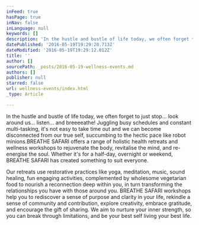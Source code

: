 ```yaml
---
inFeed: true
hasPage: true
inNav: false
inLanguage: null
keywords: []
description: 'In the hustle and bustle of life today, we often forget to just stop… look around us… listen… and breeeeathe! Juggling busy schedules and constant multi-tasking, it’s not easy to take time out and we can become disconnected from our true self, succumbing to the hectic pace like robot minions.BREATHE SAFARI offers a range of holistic health retreats and wellness workshops to rejuvenate the body, revitalise the mind, and re-energise the soul. Whether it’s for a half-day, overnight or weekend, BREATHE SAFARI has created something to suit everyone.'
datePublished: '2016-05-19T19:29:20.713Z'
dateModified: '2016-05-19T19:29:12.012Z'
title: ''
author: []
sourcePath: _posts/2016-05-19-wellness-events.md
authors: []
publisher: null
starred: false
url: wellness-events/index.html
_type: Article

---
```

In the hustle and bustle of life today, we often forget to just stop... look around us... listen... and breeeeathe! Juggling busy schedules and constant multi-tasking, it's not easy to take time out and we can become disconnected from our true self, succumbing to the hectic pace like robot minions.BREATHE SAFARI offers a range of holistic health retreats and wellness workshops to rejuvenate the body, revitalise the mind, and re-energise the soul. Whether it's for a half-day, overnight or weekend, BREATHE SAFARI has created something to suit everyone.

Our retreats use restorative practices like yoga, meditation, music, sound healing, fun engaging activities, complemented by wholesome vegetarian food to nourish a reconnection deep within you, in turn transforming the relationships you have with those around you. BREATHE SAFARI workshops help you to rediscover a sense of purpose and clarity in your life, rekindle a sense of community and contribution, explore creativity, embrace gratitude, and encourage the gift of sharing. We aim to nurture your inner strength, so you can break through limitations, and be your best self living your best life.